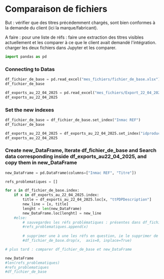 # Comparaison de fichiers

But : vérifier que des titres précédemment chargés, sont bien conformes à la demande du client (ici la marque/fabricant).

A faire : pour une liste de réfs : faire une extraction des titres visibles actuellement et les comparer à ce que le client avait demandé l'intégration.
charger les deux fichiers dans Jupyter et les comparer.

```python
import pandas as pd
```

### Connecting to Datas

```python
df_fichier_de_base = pd.read_excel("mes_fichiers/fichier_de_base.xlsx")
df_fichier_de_base
```

```python
df_exports_au_22_04_2025 = pd.read_excel("mes_fichiers/Export_22_04_2025.xlsx", usecols = 'A,I')
df_exports_au_22_04_2025
```

### Set the new indexes

```python
df_fichier_de_base = df_fichier_de_base.set_index("Inmac REF")
df_fichier_de_base
```

```python
df_exports_au_22_04_2025 = df_exports_au_22_04_2025.set_index("idproduct")
df_exports_au_22_04_2025
```

### Create new_DataFrame, Iterate df_fichier_de_base and Search data corresponding inside df_exports_au22_04_2025, and copy them in new_DataFrame

```python
new_DataFrame = pd.DataFrame(columns=["Inmac REF", "Titre"])

refs_problematiques = []

for x in df_fichier_de_base.index:
    if x in df_exports_au_22_04_2025.index:
        title = df_exports_au_22_04_2025.loc[x, "ttPDPDescription"]
        new_line = [x, title]
        lenght = len(new_DataFrame)
        new_DataFrame.loc[lenght] = new_line
    #else:
        # sauvegardes les réfs problématiques : présentes dans df_fichier_de_base, mais pas dans df_exports_au_22_04_2025
        #refs_problematiques.append(x)
        
        # supprimer une à une les réfs en question, ie le supprimer de df_fichier_de_base (ou les supprimer en une seule fois)
        #df_fichier_de_base.drop(x,  axis=0, inplace=True) 

# plus tard : comparer df_fichier_de_base et new_DataFrame

new_DataFrame
#len(refs_problematiques)
#refs_problematiques
#df_fichier_de_base
```

```python

```

```python

```

```python

```

```python

```
